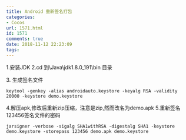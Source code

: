 ```yaml
---
title: Android 重新签名打包
categories:
- Cocos
url: 1571.html
id: 1571
comments: true
date: 2018-11-12 22:23:09
tags:
---
```


1.安装JDK 2.cd 到\\Java\\jdk1.8.0_191\\bin 目录 

3. 生成签名文件

    keytool -genkey -alias androidauto.keystore -keyalg RSA -validity 20000 -keystore demo.keystore

4.解压apk,修改后重新zip压缩，注意是zip,然而改名为demo.apk 5.重新签名 123456签名文件的密码

    jarsigner -verbose -sigalg SHA1withRSA -digestalg SHA1 -keystore demo.keystore -storepass 123456 demo.apk demo.keystore